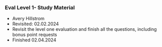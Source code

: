 ### Eval Level 1- Study Material

+ Avery Hillstrom
+ Revisited: 02.02.2024
+ Revisit the level one evaluation and finish all the questions, including bonus point requests 
+ Finished 02.04.2024